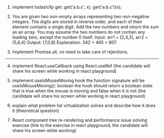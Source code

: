 1. implement lodash/fp get:
get('a.b.c', x);
get('a.b.c')(x);


2. You are given two non-empty arrays representing two non-negative integers.
The digits are stored in reverse order, and each of their element contains a single digit.
Add the two numbers and return the sum as an array.
You may assume the two numbers do not contain any leading zero, except the number 0 itself.
Input: arr1 = [2,4,3], arr2 = [5,6,4]
Output: [7,0,8]
Explanation: 342 + 465 = 807.


3. Implement Promise.all, no need to take care of rejections.

------------------------------------------------------------------------------------------------------------------------

4. implement React.useCallback using React.useRef (the candidate will share his screen while working in react playground)


5. implement useIsMouseMoving hook
the function signature will be useIsMouseMoving(): boolean
the hook should return a boolean state that is true when the mouse is moving and false when it is not
(the candidate will share his screen while working in react playground)


6. explain what problem list virtualization solves and describe how it does it (theoretical question)


7. React component tree re-rendering and performance issue solving exercise (link to the exercise in react playground, the candidate will share his screen while working)